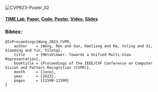 

![CVPR23-Poster_02](https://github.com/xxLifeLover/MetaViewerProjectPage/assets/85230454/82730e63-3508-43ac-87e3-c36fce97626d)

#### [TIME Lab](http://time.sdu.edu.cn/index.htm),      [Paper](https://arxiv.org/abs/2303.06329), [Code](https://github.com/xxLifeLover/MetaViewer),       [Poster](https://drive.google.com/file/d/1rzKldhMvczhWMye567hkK6qZaDt3OS3c/view?usp=drive_link),  [Video](https://www.youtube.com/watch?v=RbFTH8G-w1U), [Slides](https://drive.google.com/file/d/1p9Mk8zjwoagw_XfFbOsTc_aBSZzs78JY/view?usp=drive_link)

### Bibtex:
```
@InProceedings{Wang_2023_CVPR,
    author    = {Wang, Ren and Sun, Haoliang and Ma, Yuling and Xi, Xiaoming and Yin, Yilong},
    title     = {MetaViewer: Towards a Unified Multi-View Representation},
    booktitle = {Proceedings of the IEEE/CVF Conference on Computer Vision and Pattern Recognition (CVPR)},
    month     = {June},
    year      = {2023},
    pages     = {11590-11599}
}
```
